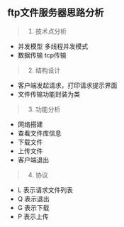 ## ftp文件服务器思路分析

>1. 技术点分析

   * 并发模型  多线程并发模式
   * 数据传输  tcp传输

>2. 结构设计
   
   * 客户端发起请求，打印请求提示界面
   * 文件传输功能封装为类

>3. 功能分析
   
   * 网络搭建
   * 查看文件库信息
   * 下载文件
   * 上传文件
   * 客户端退出

>4. 协议

   * L  表示请求文件列表
   * Q  表示退出
   * G  表示下载
   * P  表示上传
